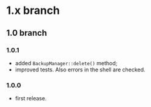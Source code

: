 # 1.x branch
## 1.0 branch
### 1.0.1
* added `BackupManager::delete()` method;
* improved tests. Also errors in the shell are checked.

### 1.0.0
* first release.
